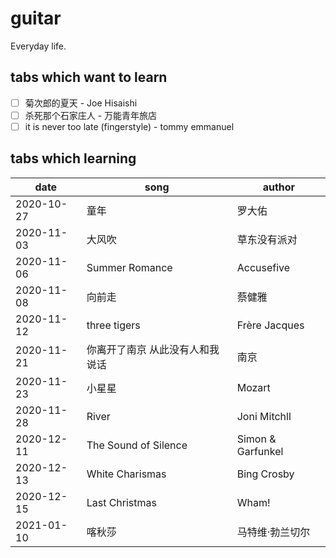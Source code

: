 # guitar

Everyday life.

## tabs which want to learn

- [ ] 菊次郎的夏天 -  Joe Hisaishi
- [ ] 杀死那个石家庄人 - 万能青年旅店
- [ ] it is never too late (fingerstyle) - tommy emmanuel

## tabs which learning

| date      | song                            | author            |
| ---------- | ------------------------------- | ----------------- |
| 2020-10-27 | 童年                            | 罗大佑            |
| 2020-11-03 | 大风吹                          | 草东没有派对      |
| 2020-11-06 | Summer Romance                  | Accusefive        |
| 2020-11-08 | 向前走                          | 蔡健雅            |
| 2020-11-12 | three tigers                     | Frère Jacques     |
| 2020-11-21 | 你离开了南京 从此没有人和我说话 | 南京              |
| 2020-11-23 | 小星星                          | Mozart            |
| 2020-11-28 | River                           | Joni Mitchll      |
| 2020-12-11 | The Sound of Silence            | Simon & Garfunkel |
| 2020-12-13 | White Charismas                 | Bing Crosby       |
| 2020-12-15 | Last Christmas | Wham! |
| 2021-01-10 | 喀秋莎 | 马特维·勃兰切尔 |
